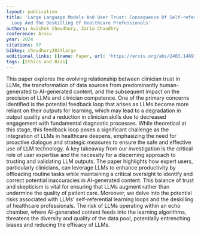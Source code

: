 ```yaml
---
layout: publication
title: 'Large Language Models And User Trust: Consequence Of Self-referential Learning
  Loop And The Deskilling Of Healthcare Professionals'
authors: Avishek Choudhury, Zaria Chaudhry
conference: Arxiv
year: 2024
citations: 37
bibkey: choudhury2024large
additional_links: [{name: Paper, url: 'https://arxiv.org/abs/2403.14691'}]
tags: [Ethics and Bias]
---
```

This paper explores the evolving relationship between clinician trust in
LLMs, the transformation of data sources from predominantly human-generated to
AI-generated content, and the subsequent impact on the precision of LLMs and
clinician competence. One of the primary concerns identified is the potential
feedback loop that arises as LLMs become more reliant on their outputs for
learning, which may lead to a degradation in output quality and a reduction in
clinician skills due to decreased engagement with fundamental diagnostic
processes. While theoretical at this stage, this feedback loop poses a
significant challenge as the integration of LLMs in healthcare deepens,
emphasizing the need for proactive dialogue and strategic measures to ensure
the safe and effective use of LLM technology. A key takeaway from our
investigation is the critical role of user expertise and the necessity for a
discerning approach to trusting and validating LLM outputs. The paper
highlights how expert users, particularly clinicians, can leverage LLMs to
enhance productivity by offloading routine tasks while maintaining a critical
oversight to identify and correct potential inaccuracies in AI-generated
content. This balance of trust and skepticism is vital for ensuring that LLMs
augment rather than undermine the quality of patient care. Moreover, we delve
into the potential risks associated with LLMs' self-referential learning loops
and the deskilling of healthcare professionals. The risk of LLMs operating
within an echo chamber, where AI-generated content feeds into the learning
algorithms, threatens the diversity and quality of the data pool, potentially
entrenching biases and reducing the efficacy of LLMs.